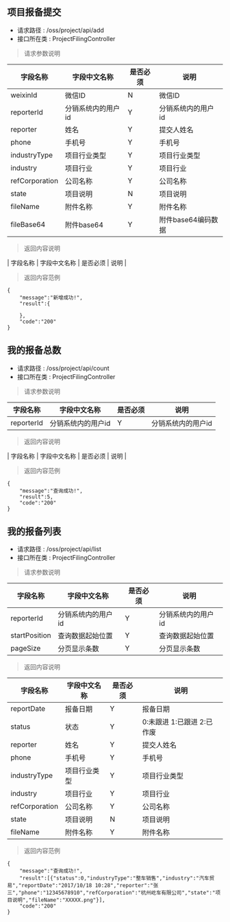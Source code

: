  ##  项目报备提交      
* 请求路径 : /oss/project/api/add
* 接口所在类 : ProjectFilingController

> 请求参数说明

| 字段名称 | 字段中文名称 | 是否必须 | 说明 |
| ---- | ---- | ---- | ---- |
| weixinId | 微信ID | N | 微信ID |
| reporterId | 分销系统内的用户id | Y | 分销系统内的用户id |
| reporter | 姓名 | Y | 提交人姓名 |
| phone | 手机号 | Y | 手机号 |
| industryType | 项目行业类型 | Y | 项目行业类型 |
| industry | 项目行业 | Y | 项目行业 |
| refCorporation | 公司名称 | Y | 公司名称 |
| state | 项目说明 | N | 项目说明 |
| fileName | 附件名称 | Y | 附件名称 |
| fileBase64 | 附件base64 | Y | 附件base64编码数据 |
	

> 返回内容说明

| 字段名称 | 字段中文名称 | 是否必须 | 说明 |


> 返回内容范例

```
{
    "message":"新增成功!",
    "result":{
		
    },
    "code":"200"
}
```

 ## 我的报备总数      
* 请求路径 : /oss/project/api/count
* 接口所在类 : ProjectFilingController

> 请求参数说明

| 字段名称 | 字段中文名称 | 是否必须 | 说明 |
| ---- | ---- | ---- | ---- |
| reporterId | 分销系统内的用户id | Y | 分销系统内的用户id |
	

> 返回内容说明

| 字段名称 | 字段中文名称 | 是否必须 | 说明 |


> 返回内容范例

```
{
    "message":"查询成功!",
    "result":5,
    "code":"200"
}
```

 ## 我的报备列表      
* 请求路径 : /oss/project/api/list
* 接口所在类 : ProjectFilingController

> 请求参数说明

| 字段名称 | 字段中文名称 | 是否必须 | 说明 |
| ---- | ---- | ---- | ---- |
| reporterId | 分销系统内的用户id | Y | 分销系统内的用户id |
| startPosition | 查询数据起始位置 | Y | 查询数据起始位置 |
| pageSize | 分页显示条数 | Y | 分页显示条数 |
	

> 返回内容说明

| 字段名称 | 字段中文名称 | 是否必须 | 说明 |
| ---- | ---- | ---- | ---- |
| reportDate | 报备日期 | Y | 报备日期 |
| status | 状态 | Y | 0:未跟进 1:已跟进 2:已作废 |
| reporter | 姓名 | Y | 提交人姓名 |
| phone | 手机号 | Y | 手机号 |
| industryType | 项目行业类型 | Y | 项目行业类型 |
| industry | 项目行业 | Y | 项目行业 |
| refCorporation | 公司名称 | Y | 公司名称 |
| state | 项目说明 | N | 项目说明 |
| fileName | 附件名称 | Y | 附件名称 |



> 返回内容范例

```
{
    "message":"查询成功!",
    "result":[{"status":0,"industryType":"整车销售","industry":"汽车贸易","reportDate":"2017/10/18 10:28","reporter":"张三","phone":"12345678910","refCorporation":"杭州屹车有限公司","state":"项目说明","fileName":"XXXXX.png"}],
    "code":"200"
}
```
